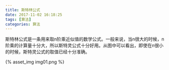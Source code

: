 ```yaml
---
title: 斯特林公式
date: 2017-11-02 16:18:25
tags: [算法]
categories: 算法
---
```


斯特林公式是一条用来取n阶乘近似值的数学公式。一般来说，当n很大的时候，n阶乘的计算量十分大，所以斯特灵公式十分好用。从图中可以看出，即使在n很小的时候，斯特灵公式的取值已经十分准确。
<!-- more -->

{% asset_img img01.png %}
